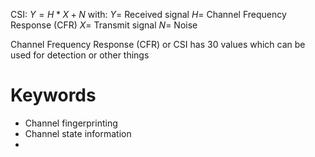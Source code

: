 
CSI:
$Y = H * X + N$
with:
$Y =$ Received signal
$H =$ Channel Frequency Response (CFR)
$X =$ Transmit signal
$N =$ Noise


Channel Frequency Response (CFR) or CSI has 30 values which can be used for detection or other things

# Keywords

- Channel fingerprinting
- Channel state information
- 